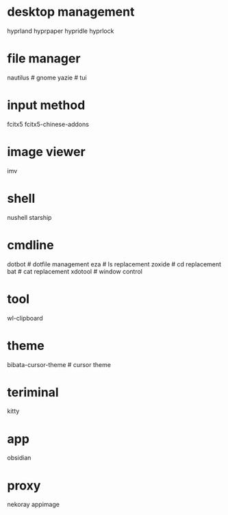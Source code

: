 # desktop management
hyprland
hyprpaper
hypridle
hyprlock

# file manager
nautilus # gnome
yazie    # tui

# input method
fcitx5
fcitx5-chinese-addons

# image viewer
imv

# shell
nushell
starship

# cmdline
dotbot  # dotfile management
eza     # ls replacement
zoxide  # cd replacement
bat     # cat replacement
xdotool # window control

# tool
wl-clipboard

# theme
bibata-cursor-theme # cursor theme

# teriminal
kitty

# app
obsidian

# proxy
nekoray appimage
